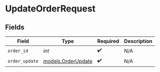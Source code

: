# UpdateOrderRequest


## Fields

| Field                                          | Type                                           | Required                                       | Description                                    |
| ---------------------------------------------- | ---------------------------------------------- | ---------------------------------------------- | ---------------------------------------------- |
| `order_id`                                     | *int*                                          | :heavy_check_mark:                             | N/A                                            |
| `order_update`                                 | [models.OrderUpdate](../models/orderupdate.md) | :heavy_check_mark:                             | N/A                                            |